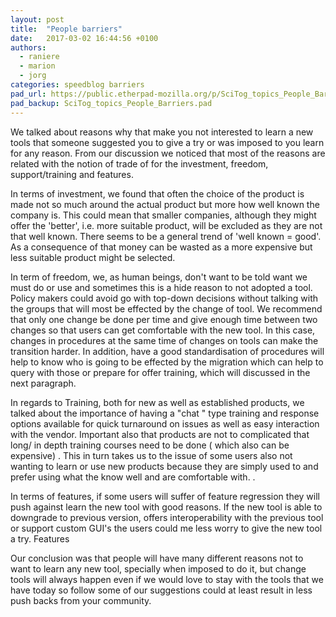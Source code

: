 ```yaml
---
layout: post
title:  "People barriers"
date:   2017-03-02 16:44:56 +0100
authors: 
  - raniere
  - marion
  - jorg
categories: speedblog barriers
pad_url: https://public.etherpad-mozilla.org/p/SciTog_topics_People_Barriers
pad_backup: SciTog_topics_People_Barriers.pad
---
```


We talked about reasons why that make you not interested to learn a new tools
that someone suggested you to give a try or was imposed to you learn for any
reason. From our discussion we noticed that most of the reasons are related with
the notion of trade of for the investment, freedom, support/training and
features.

In terms of investment, we found that often the choice of the product is made
not so much around the actual product but more how well known the company is.
This could mean that smaller companies, although they might offer the 'better',
i.e. more suitable product, will be excluded as they are not that well known.
There seems to be a general trend of 'well known = good'. As a consequence of
that money can be wasted as a more expensive but less suitable product might be
selected.

In term of freedom, we, as human beings, don't want to be told want we must do
or use and sometimes this is a hide reason to not adopted a tool. Policy makers
could avoid go with top-down decisions without talking with the groups that will
most be effected by the change of tool. We recommend that only one change be
done per time and give enough time between two changes so that users can get
comfortable with the new tool. In this case, changes in procedures at the same
time of changes on tools can make the transition harder. In addition, have a
good standardisation of procedures will help to know who is going to be effected
by the migration which can help to query with those or prepare for offer
training, which will discussed in the next paragraph.

In regards to Training, both for new as well as established products, we talked
about the importance of having a "chat " type training and response options
available for quick turnaround on issues as well as easy interaction with the
vendor. Important also that products are not to complicated that long/ in depth
training courses need to be done ( which also can be expensive) . This in turn
takes us to the issue of some users also not wanting to learn or use new
products because they are simply used to and prefer using what the know well and
are comfortable with. .

In terms of features, if some users will suffer of feature regression they will
push against learn the new tool with good reasons. If the new tool is able to
downgrade to previous version, offers interoperability with the previous tool or
support custom GUI's the users could me less worry to give the new tool a try.
Features

Our conclusion was that people will have many different reasons not to want to
learn any new tool, specially when imposed to do it, but change tools will
always happen even if we would love to stay with the tools that we have today so
follow some of our suggestions could at least result in less push backs from
your community.